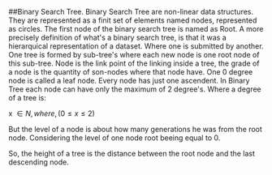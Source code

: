 ##Binary Search Tree.
Binary Search Tree are non-linear data structures.
They are represented as a finit set of elements named nodes, represented as circles.
The first node of the binary search tree is named as Root.
A more precisely definition of what's a binary search tree, is that it was a hierarquical representation of a dataset. Where one is submitted by another.
One tree is formed by sub-tree's where each new node is one root node of this sub-tree. Node is the link point of the linking inside a tree, the grade of a node is the quantity of son-nodes where that node have.
One 0 degree node is called a leaf node. Every node has just one ascendent.
In Binary Tree each node can have only the maximum of 2 degree's. Where a degree of a tree is:

x $`\in N, where, ( 0 \leq x \leq 2)`$

But the level of a node is about how many generations he was from the root node. Considering the level of one node root beeing equal to 0.

So, the height of a tree is the distance between the root node and the last descending node.


